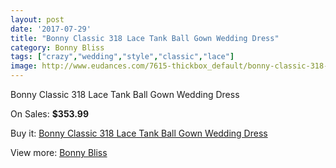 ```yaml
---
layout: post
date: '2017-07-29'
title: "Bonny Classic 318 Lace Tank Ball Gown Wedding Dress"
category: Bonny Bliss
tags: ["crazy","wedding","style","classic","lace"]
image: http://www.eudances.com/7615-thickbox_default/bonny-classic-318-lace-tank-ball-gown-wedding-dress.jpg
---
```

Bonny Classic 318 Lace Tank Ball Gown Wedding Dress

On Sales: **$353.99**
<a href="https://www.eudances.com/en/bonny-bliss/2697-bonny-classic-318-lace-tank-ball-gown-wedding-dress.html"><amp-img layout="responsive" width="600" height="600" src="//www.eudances.com/7615-thickbox_default/bonny-classic-318-lace-tank-ball-gown-wedding-dress.jpg" alt="Bonny Classic 318 Lace Tank Ball Gown Wedding Dress 0" /></a>
<a href="https://www.eudances.com/en/bonny-bliss/2697-bonny-classic-318-lace-tank-ball-gown-wedding-dress.html"><amp-img layout="responsive" width="600" height="600" src="//www.eudances.com/7618-thickbox_default/bonny-classic-318-lace-tank-ball-gown-wedding-dress.jpg" alt="Bonny Classic 318 Lace Tank Ball Gown Wedding Dress 1" /></a>
<a href="https://www.eudances.com/en/bonny-bliss/2697-bonny-classic-318-lace-tank-ball-gown-wedding-dress.html"><amp-img layout="responsive" width="600" height="600" src="//www.eudances.com/7617-thickbox_default/bonny-classic-318-lace-tank-ball-gown-wedding-dress.jpg" alt="Bonny Classic 318 Lace Tank Ball Gown Wedding Dress 2" /></a>
<a href="https://www.eudances.com/en/bonny-bliss/2697-bonny-classic-318-lace-tank-ball-gown-wedding-dress.html"><amp-img layout="responsive" width="600" height="600" src="//www.eudances.com/7616-thickbox_default/bonny-classic-318-lace-tank-ball-gown-wedding-dress.jpg" alt="Bonny Classic 318 Lace Tank Ball Gown Wedding Dress 3" /></a>

Buy it: [Bonny Classic 318 Lace Tank Ball Gown Wedding Dress](https://www.eudances.com/en/bonny-bliss/2697-bonny-classic-318-lace-tank-ball-gown-wedding-dress.html "Bonny Classic 318 Lace Tank Ball Gown Wedding Dress")

View more: [Bonny Bliss](https://www.eudances.com/en/40-bonny-bliss "Bonny Bliss")